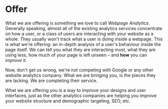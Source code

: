 # Offer

What we are offering is something we love to call *Webpage Analytics*. Generally speaking, almost all of the existing analytics services concentrate on how a user, or a class of users are interacting with your website as a whole. They usually won't track what a user is doing inside a webpage. This is what we're offering: an in-depth analysis of a user's behaviour inside the page itself. We can tell you what they are interacting most, what they are using less, how much of your page is left unseen – and **how** you can *improve* it.

Now, don't get us wrong, we're not competing with Google or any other website analytics company. What we are bringing you, is the pieces they are lacking. We are completing their service.

What we are offering you is a way to improve your designs and user interfaces, just as the other analytics companies are helping you improve your website structure and demographic targeting, SEO, etc.
